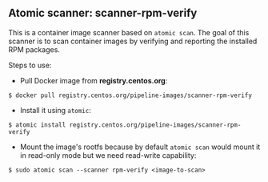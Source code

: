 Atomic scanner: scanner-rpm-verify
--------------------------------

This is a container image scanner based on `atomic scan`. The goal of this
scanner is to scan container images by verifying and reporting the installed
RPM packages.

Steps to use:

- Pull Docker image from **registry.centos.org**:

```
$ docker pull registry.centos.org/pipeline-images/scanner-rpm-verify
```

- Install it using `atomic`:

```
$ atomic install registry.centos.org/pipeline-images/scanner-rpm-verify
```

- Mount the image's rootfs because by default `atomic scan` would mount it in
  read-only mode but we need read-write capability:

```
$ sudo atomic scan --scanner rpm-verify <image-to-scan>
```
